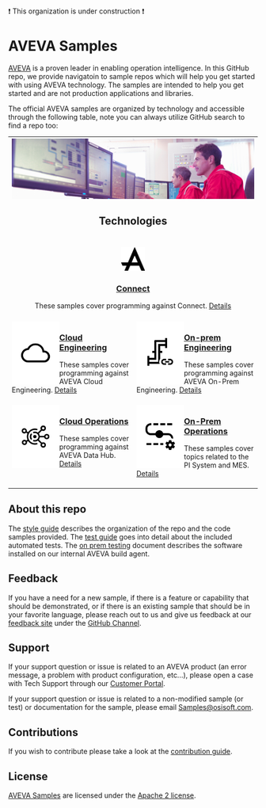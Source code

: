 :exclamation: This organization is under construction :exclamation:

# AVEVA Samples

[AVEVA](https://www.aveva.com/) is a proven leader in enabling operation intelligence. In this GitHub repo, we provide navigatoin to sample repos which will help you get started with using AVEVA technology. The samples are intended to help you get started and are not production applications and libraries.

The official AVEVA samples are organized by technology and accessible through the following table, note you can always utilize GitHub search to find a repo too:


<table align="middle" width="100%">
    <tr>
        <th colspan="2">
            <img src="https://github.com/AVEVA/AVEVA-Samples/blob/main/miscellaneous/images/screens2.png"
                width="100%" />
            <h2>Technologies</h2>
        </th>
    </tr>
    <tr>
        <td align="middle" colspan="2">
            <br />
            <img width="48" height="48"
                src="https://github.com/AVEVA/AVEVA-Samples/blob/main/miscellaneous/images/application-aveva-connect.png">
            <h3>
                <a href="https://github.com/AVEVA/OSI-Samples-ADH/blob/main/docs/Connect.md"> Connect </a>
            </h3>
            These samples cover programming against Connect.
            <a href="https://github.com/AVEVA/OSI-Samples-ADH/blob/main/docs/Connect.md"> Details </a>
            <br />
            <br />
        </td>
    </tr>
    <tr>
        <td align="left" valign="top" width="50%">
            <img align="left" width="96" height="128"
                src="https://github.com/AVEVA/AVEVA-Samples/blob/main/miscellaneous/images/content-cloud.png">
            <h3>
                <a href="https://github.com/AVEVA/OSI-Samples-ADH/blob/main/docs/Cloud_Engineering.md"> Cloud
                    Engineering </a>
            </h3>
            These samples cover programming against AVEVA Cloud Engineering.
            <a href="https://github.com/AVEVA/OSI-Samples-ADH/blob/main/docs/Cloud_Engineering.md"> Details </a>
            <br />
            <br />
        </td>
        <td align="left" valign="top" width="50%">
            <img align="left" valign="middle" width="96" height="128"
                src="https://github.com/AVEVA/AVEVA-Samples/blob/main/miscellaneous/images/content-schematic-3d-integrator.png">
            <h3>
                <a href="https://github.com/AVEVA/OSI-Samples-ADH/blob/main/docs/On-Prem_Engineering.md"> On-prem
                    Engineering </a>
            </h3>
            These samples cover programming against AVEVA On-Prem Engineering.
            <a href="https://github.com/AVEVA/OSI-Samples-ADH/blob/main/docs/On-Prem_Engineering.md"> Details </a>
            <br />
            <br />
        </td>
    </tr>
    <tr>
        <td align="left" valign="top" width="50%">
            <img align="left" valign="middle" width="96" height="128"
                src="https://github.com/AVEVA/AVEVA-Samples/blob/main/miscellaneous/images/application-data-hub.png">
            <h3>
                <a href="https://github.com/AVEVA/AVEVA-Samples-CloudOperations"> Cloud Operations </a>
            </h3>
            These samples cover programming against AVEVA Data Hub.
            <a href="https://github.com/AVEVA/AVEVA-Samples-CloudOperations"> Details </a>
            <br />
            <br />
        </td>
        <td align="left" valign="top" width="50%">
            <img align="left" valign="middle" width="96" height="128"
                src="https://github.com/AVEVA/AVEVA-Samples/blob/main/miscellaneous/images/configuration--operations-management.png">
            <h3>
                <a href="https://github.com/AVEVA/AVEVA-Samples-PI-System">
                    On-Prem Operations
                </a>
            </h3>
            These samples cover topics related to the PI System and MES.
            <a href="https://github.com/AVEVA/AVEVA-Samples-PI-System"> Details </a>
            <br />
            <br />
        </td>
    </tr>
</table>


## About this repo

The [style guide](https://github.com/AVEVA/.github/blob/main/STYLE_GUIDE.md) describes the organization of the repo and the code samples provided. The [test guide](https://github.com/AVEVA/.github/blob/main/TEST_GUIDE.md) goes into detail about the included automated tests. The [on prem testing](https://github.com/AVEVA/.github/blob/main/ON_PREM_TESTING.md) document describes the software installed on our internal AVEVA build agent.

## Feedback

If you have a need for a new sample, if there is a feature or capability that should be demonstrated, or if there is an existing sample that should be in your favorite language, please reach out to us and give us feedback at our [feedback site](https://feedback.osisoft.com) under the [GitHub Channel](https://feedback.osisoft.com/forums/922279-osisoft-github).

## Support

If your support question or issue is related to an AVEVA product (an error message, a problem with product configuration, etc...), please open a case with Tech Support through our [Customer Portal](https://my.osisoft.com).

If your support question or issue is related to a non-modified sample (or test) or documentation for the sample, please email Samples@osisoft.com.

## Contributions

If you wish to contribute please take a look at the [contribution guide](https://github.com/AVEVA/.github/blob/main/CONTRIBUTING.md).

## License

[AVEVA Samples](https://github.com/AVEVA/AVEVA-Samples) are licensed under the [Apache 2 license](LICENSE).
